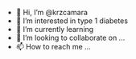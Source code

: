 - 👋 Hi, I’m @krzcamara
- 👀 I’m interested in type 1 diabetes
- 🌱 I’m currently learning 
- 💞️ I’m looking to collaborate on ...
- 📫 How to reach me ...

<!---
krzcamara/krzcamara is a ✨ special ✨ repository because its `README.md` (this file) appears on your GitHub profile.
You can click the Preview link to take a look at your changes.
--->
